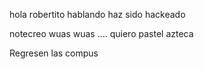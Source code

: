 hola
robertito hablando
haz sido hackeado

notecreo wuas wuas
.... quiero pastel azteca

Regresen las compus
